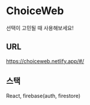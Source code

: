 # ChoiceWeb
선택이 고민될 때 사용해보세요!
## URL
https://choiceweb.netlify.app/#/
## 스택
React, firebase(auth, firestore)
